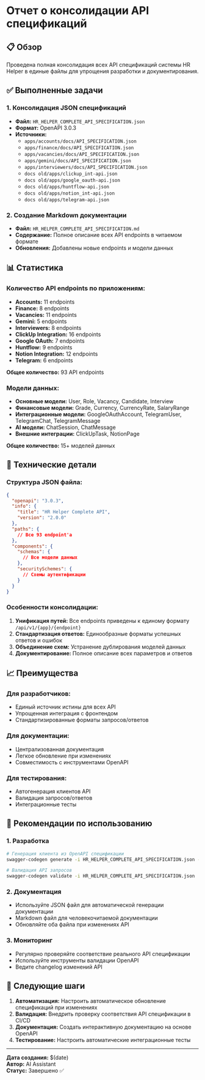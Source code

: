 # Отчет о консолидации API спецификаций

## 📋 Обзор

Проведена полная консолидация всех API спецификаций системы HR Helper в единые файлы для упрощения разработки и документирования.

## ✅ Выполненные задачи

### 1. Консолидация JSON спецификаций
- **Файл:** `HR_HELPER_COMPLETE_API_SPECIFICATION.json`
- **Формат:** OpenAPI 3.0.3
- **Источники:**
  - `apps/accounts/docs/API_SPECIFICATION.json`
  - `apps/finance/docs/API_SPECIFICATION.json`
  - `apps/vacancies/docs/API_SPECIFICATION.json`
  - `apps/gemini/docs/API_SPECIFICATION.json`
  - `apps/interviewers/docs/API_SPECIFICATION.json`
  - `docs old/apps/clickup_int-api.json`
  - `docs old/apps/google_oauth-api.json`
  - `docs old/apps/huntflow-api.json`
  - `docs old/apps/notion_int-api.json`
  - `docs old/apps/telegram-api.json`

### 2. Создание Markdown документации
- **Файл:** `HR_HELPER_COMPLETE_API_SPECIFICATION.md`
- **Содержание:** Полное описание всех API endpoints в читаемом формате
- **Обновления:** Добавлены новые endpoints и модели данных

## 📊 Статистика

### Количество API endpoints по приложениям:
- **Accounts:** 11 endpoints
- **Finance:** 8 endpoints  
- **Vacancies:** 11 endpoints
- **Gemini:** 5 endpoints
- **Interviewers:** 8 endpoints
- **ClickUp Integration:** 16 endpoints
- **Google OAuth:** 7 endpoints
- **Huntflow:** 9 endpoints
- **Notion Integration:** 12 endpoints
- **Telegram:** 6 endpoints

**Общее количество:** 93 API endpoints

### Модели данных:
- **Основные модели:** User, Role, Vacancy, Candidate, Interview
- **Финансовые модели:** Grade, Currency, CurrencyRate, SalaryRange
- **Интеграционные модели:** GoogleOAuthAccount, TelegramUser, TelegramChat, TelegramMessage
- **AI модели:** ChatSession, ChatMessage
- **Внешние интеграции:** ClickUpTask, NotionPage

**Общее количество:** 15+ моделей данных

## 🔧 Технические детали

### Структура JSON файла:
```json
{
  "openapi": "3.0.3",
  "info": {
    "title": "HR Helper Complete API",
    "version": "2.0.0"
  },
  "paths": {
    // Все 93 endpoint'а
  },
  "components": {
    "schemas": {
      // Все модели данных
    },
    "securitySchemes": {
      // Схемы аутентификации
    }
  }
}
```

### Особенности консолидации:
1. **Унификация путей:** Все endpoints приведены к единому формату `/api/v1/{app}/{endpoint}`
2. **Стандартизация ответов:** Единообразные форматы успешных ответов и ошибок
3. **Объединение схем:** Устранение дублирования моделей данных
4. **Документирование:** Полное описание всех параметров и ответов

## 📈 Преимущества

### Для разработчиков:
- Единый источник истины для всех API
- Упрощенная интеграция с фронтендом
- Стандартизированные форматы запросов/ответов

### Для документации:
- Централизованная документация
- Легкое обновление при изменениях
- Совместимость с инструментами OpenAPI

### Для тестирования:
- Автогенерация клиентов API
- Валидация запросов/ответов
- Интеграционные тесты

## 🚀 Рекомендации по использованию

### 1. Разработка
```bash
# Генерация клиента из OpenAPI спецификации
swagger-codegen generate -i HR_HELPER_COMPLETE_API_SPECIFICATION.json -l python

# Валидация API запросов
swagger-codegen validate -i HR_HELPER_COMPLETE_API_SPECIFICATION.json
```

### 2. Документация
- Используйте JSON файл для автоматической генерации документации
- Markdown файл для человекочитаемой документации
- Обновляйте оба файла при изменениях API

### 3. Мониторинг
- Регулярно проверяйте соответствие реального API спецификации
- Используйте инструменты валидации OpenAPI
- Ведите changelog изменений API

## 📝 Следующие шаги

1. **Автоматизация:** Настроить автоматическое обновление спецификаций при изменениях
2. **Валидация:** Внедрить проверку соответствия API спецификации в CI/CD
3. **Документация:** Создать интерактивную документацию на основе OpenAPI
4. **Тестирование:** Настроить автоматические интеграционные тесты

---

**Дата создания:** $(date)  
**Автор:** AI Assistant  
**Статус:** Завершено ✅
